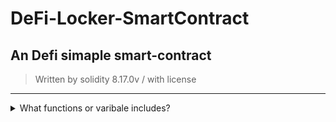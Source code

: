 # DeFi-Locker-SmartContract

<h2> An Defi simaple smart-contract</h2>

> Written by solidity 8.17.0v / with license

---

<details>
<summary>What functions or varibale includes?</summary>

| rank | function |
|-----:|-----------|
|      1| withdraw |
|      1| deposit |
|      2| lock-duration  |
|      3| ERC20 Tokens |

</details>
